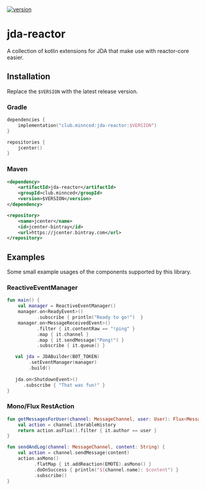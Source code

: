 [ ![version](https://api.bintray.com/packages/minndevelopment/maven/jda-reactor/images/download.svg) ](https://bintray.com/minndevelopment/maven/jda-reactor/_latestVersion)
# jda-reactor

A collection of kotlin extensions for JDA that make use with reactor-core easier.

## Installation

Replace the `$VERSION` with the latest release version.

### Gradle

```kotlin
dependencies {
    implementation("club.minnced:jda-reactor:$VERSION")
}

repositories {
    jcenter()
}
```

### Maven

```xml
<dependency>
    <artifactId>jda-reactor</artifactId>
    <groupId>club.minnced</groupId>
    <version>$VERSION</version>
</dependency>
```

```xml
<repository>
    <name>jcenter</name>
    <id>jcenter-bintray</id>
    <url>https://jcenter.bintray.com</url>
</repository>
```

## Examples

Some small example usages of the components supported by this library.

### ReactiveEventManager

```kotlin
fun main() {
    val manager = ReactiveEventManager()
    manager.on<ReadyEvent>()
           .subscribe { println("Ready to go!")  }
    manager.on<MessageReceivedEvent>()
           .filter { it.contentRaw == "!ping" }
           .map { it.channel }
           .map { it.sendMessage("Pong!") }
           .subscribe { it.queue() }

   val jda = JDABuilder(BOT_TOKEN)
        .setEventManager(manager)
        .build()
        
   jda.on<ShutdownEvent>()
      .subscribe { "That was fun!" }
}
```

### Mono/Flux RestAction

```kotlin
fun getMessagesForUser(channel: MessageChannel, user: User): Flux<Message> {
    val action = channel.iterableHistory
    return action.asFlux().filter { it.author == user }
}
```

```kotlin
fun sendAndLog(channel: MessageChannel, content: String) {
    val action = channel.sendMessage(content)
    action.asMono()
          .flatMap { it.addReaction(EMOTE).asMono() }
          .doOnSuccess { println("${channel.name}: $content") }
          .subscribe()
}
```
